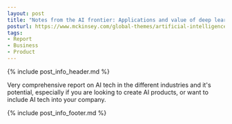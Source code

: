 ```yaml
---
layout: post
title: "Notes from the AI frontier: Applications and value of deep learning"
posturl: https://www.mckinsey.com/global-themes/artificial-intelligence/notes-from-the-ai-frontier-applications-and-value-of-deep-learning
tags:
- Report
- Business
- Product
---
```


{% include post_info_header.md %}

Very comprehensive report on AI tech in the different industries and it's potential, especially if you are looking to create AI products, or want to include AI tech into your company.

<!--more-->
{% include post_info_footer.md %}
